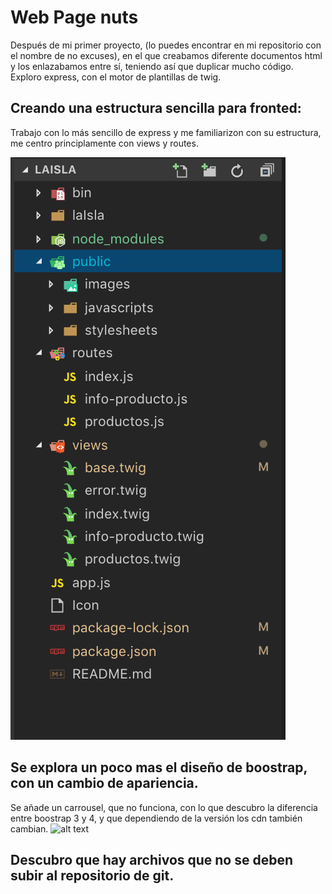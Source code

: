 # Web Page nuts

Después de mi primer proyecto, (lo puedes encontrar en mi repositorio con el nombre de no excuses), en el que creabamos diferente documentos html y los enlazabamos entre sí, teniendo así que duplicar mucho código. Exploro express, con el motor de plantillas de twig. 

## Creando una estructura sencilla para fronted:

Trabajo con lo más sencillo de express y me familiarizon con su estructura, me centro principlamente con views y routes.

![alt text](https://github.com/aginert/laIsla/blob/master/laIsla/strExpress.png "exploreExpress")

## Se explora un poco mas el diseño de boostrap, con un cambio de apariencia.

Se añade un carrousel, que no funciona, con lo que descubro la diferencia entre boostrap 3 y 4, y que dependiendo de la versión los cdn también cambian.
![alt text](https://github.com/aginert/laIsla/blob/master/laIsla/bloggif_5c254bfeacf19.gif "webPageExpress")

## Descubro que hay archivos que no se deben subir al repositorio de git. 
